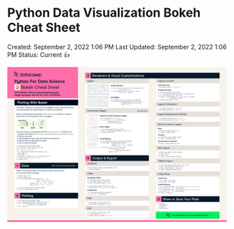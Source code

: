 # Python Data Visualization Bokeh Cheat Sheet

Created: September 2, 2022 1:06 PM
Last Updated: September 2, 2022 1:06 PM
Status: Current 👍

![Python Data Visualization Bokeh Cheat Sheet.png](./photo/Python_Data_Visualization_Bokeh_Cheat_Sheet.png)